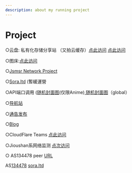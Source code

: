 ```yaml
---
description: about my running project
---
```


# Project

○云盘: 私有化存储分享站 （又拍云缓存）[点此访问](https://cdn.jioushan.top)  [点此访问](https://pan.jsmsr.com)

○图床:[点此访问](https://photo.jsmsr.com)

○[Jsmsr Network Project](https://www.jsmsr.com)

○[Sora.ltd](https://www.sora.ltd) (暫緩運營

○API端口调用 ([随机封面图](https://image.jsmsr.com)(仅限Anime)[ 随机封面图](https://api.jsmsr.com/image)（global）

○[导航站](https://msr.li)

○[通告发布](https://about.jsmsr.com)

○[Blog](https://blog.jsmsr.com)

○CloudFlare Teams [点此访问](http://jsmsr.cloudflareaccess.com/)

○Jioushan系网络监测 [点次访问](https://stats.uptimerobot.com/v7zAXuEBw1)

○ AS134478 peer [URL](https://www.jsmsr.com/peer)



AS[134478](https://www.jsmsr.com) [sora.ltd](https://www.sora.ltd)



&#x20;
